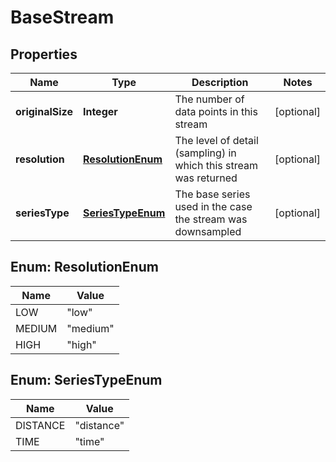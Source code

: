 
# BaseStream

## Properties
Name | Type | Description | Notes
------------ | ------------- | ------------- | -------------
**originalSize** | **Integer** | The number of data points in this stream |  [optional]
**resolution** | [**ResolutionEnum**](#ResolutionEnum) | The level of detail (sampling) in which this stream was returned |  [optional]
**seriesType** | [**SeriesTypeEnum**](#SeriesTypeEnum) | The base series used in the case the stream was downsampled |  [optional]


<a name="ResolutionEnum"></a>
## Enum: ResolutionEnum
Name | Value
---- | -----
LOW | &quot;low&quot;
MEDIUM | &quot;medium&quot;
HIGH | &quot;high&quot;


<a name="SeriesTypeEnum"></a>
## Enum: SeriesTypeEnum
Name | Value
---- | -----
DISTANCE | &quot;distance&quot;
TIME | &quot;time&quot;



